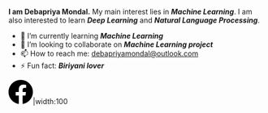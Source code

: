 
**I am Debapriya Mondal.** My main interest lies in ***Machine Learning***. I am also interested to learn ***Deep Learning*** and ***Natural Language Processing***.



- 🌱 I’m currently learning ***Machine Learning***
- 👯 I’m looking to collaborate on ***Machine Learning project***
- 📫 How to reach me: debapriyamondal@outlook.com
- ⚡ Fun fact: ***Biriyani lover***


![Facebook](Images/facebook.svg)|width:100
